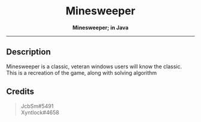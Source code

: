 <div align="center">

# Minesweeper

**Minesweeper; in Java**

</div>

---

## Description

Minesweeper is a classic, veteran windows users will know the classic. <br>
This is a recreation of the game, along with solving algorithm

## Credits

> JcbSm#5491
> <br>
> Xyntlock#4658
